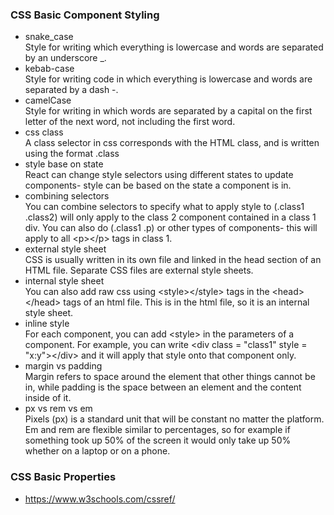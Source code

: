 ### CSS Basic Component Styling
* snake_case  
Style for writing which everything is lowercase and words are separated by an underscore _. 
* kebab-case  
Style for writing code in which everything is lowercase and words are separated by a dash -. 
* camelCase  
Style for writing in which words are separated by a capital on the first letter of the next word, not including the first word. 
* css class   
A class selector in css corresponds with the HTML class, and is written using the format .class 
* style base on state  
React can change style selectors using different states to update components- style can be based on the state a component is in. 
* combining selectors  
You can combine selectors to specify what to apply style to (.class1 .class2) will only apply to the class 2 component contained in a class 1 div. You can also do (.class1 .p) or other types of components- this will apply to all \<p>\</p> tags in class 1. 
* external style sheet   
CSS is usually written in its own file and linked in the head section of an HTML file. Separate CSS files are external style sheets. 
* internal style sheet  
You can also add raw css using \<style>\</style> tags in the \<head>\</head> tags of an html file. This is in the html file, so it is an internal style sheet. 
* inline style  
For each component, you can add \<style> in the parameters of a component. For example, you can write \<div class = "class1" style = "x:y">\</div> and it will apply that style onto that component only. 
* margin vs padding  
Margin refers to space around the element that other things cannot be in, while padding is the space between an element and the content inside of it. 
* px vs rem vs em  
Pixels (px) is a standard unit that will be constant no matter the platform. Em and rem are flexible similar to percentages, so for example if something took up 50% of the screen it would only take up 50% whether on a laptop or on a phone. 
### CSS Basic Properties
* https://www.w3schools.com/cssref/
  


